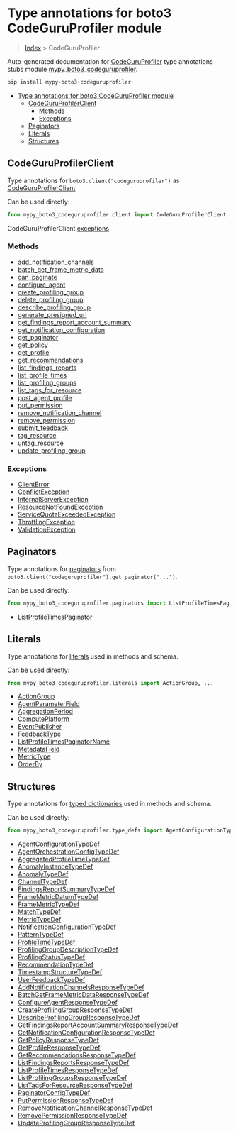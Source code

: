 # Type annotations for boto3 CodeGuruProfiler module

> [Index](../index.md) > CodeGuruProfiler

Auto-generated documentation for [CodeGuruProfiler](https://boto3.amazonaws.com/v1/documentation/api/latest/reference/services/codeguruprofiler.html#CodeGuruProfiler)
type annotations stubs module [mypy_boto3_codeguruprofiler](https://pypi.org/project/mypy-boto3-codeguruprofiler/).

```bash
pip install mypy-boto3-codeguruprofiler
```

- [Type annotations for boto3 CodeGuruProfiler module](#type-annotations-for-boto3-codeguruprofiler-module)
  - [CodeGuruProfilerClient](#codeguruprofilerclient)
    - [Methods](#methods)
    - [Exceptions](#exceptions)
  - [Paginators](#paginators)
  - [Literals](#literals)
  - [Structures](#structures)

## CodeGuruProfilerClient

Type annotations for  `boto3.client("codeguruprofiler")` as [CodeGuruProfilerClient](./client.md)

Can be used directly:

```python
from mypy_boto3_codeguruprofiler.client import CodeGuruProfilerClient
```


CodeGuruProfilerClient [exceptions](./client.md#exceptions)



### Methods
- [add_notification_channels](./client.md#add-notification-channels)
- [batch_get_frame_metric_data](./client.md#batch-get-frame-metric-data)
- [can_paginate](./client.md#can-paginate)
- [configure_agent](./client.md#configure-agent)
- [create_profiling_group](./client.md#create-profiling-group)
- [delete_profiling_group](./client.md#delete-profiling-group)
- [describe_profiling_group](./client.md#describe-profiling-group)
- [generate_presigned_url](./client.md#generate-presigned-url)
- [get_findings_report_account_summary](./client.md#get-findings-report-account-summary)
- [get_notification_configuration](./client.md#get-notification-configuration)
- [get_paginator](./client.md#get-paginator)
- [get_policy](./client.md#get-policy)
- [get_profile](./client.md#get-profile)
- [get_recommendations](./client.md#get-recommendations)
- [list_findings_reports](./client.md#list-findings-reports)
- [list_profile_times](./client.md#list-profile-times)
- [list_profiling_groups](./client.md#list-profiling-groups)
- [list_tags_for_resource](./client.md#list-tags-for-resource)
- [post_agent_profile](./client.md#post-agent-profile)
- [put_permission](./client.md#put-permission)
- [remove_notification_channel](./client.md#remove-notification-channel)
- [remove_permission](./client.md#remove-permission)
- [submit_feedback](./client.md#submit-feedback)
- [tag_resource](./client.md#tag-resource)
- [untag_resource](./client.md#untag-resource)
- [update_profiling_group](./client.md#update-profiling-group)




### Exceptions
- [ClientError](./client.md#clienterror)
- [ConflictException](./client.md#conflictexception)
- [InternalServerException](./client.md#internalserverexception)
- [ResourceNotFoundException](./client.md#resourcenotfoundexception)
- [ServiceQuotaExceededException](./client.md#servicequotaexceededexception)
- [ThrottlingException](./client.md#throttlingexception)
- [ValidationException](./client.md#validationexception)






## Paginators

Type annotations for [paginators](./paginators.md) from `boto3.client("codeguruprofiler").get_paginator("...")`.

Can be used directly:

```python
from mypy_boto3_codeguruprofiler.paginators import ListProfileTimesPaginator, ...
```

- [ListProfileTimesPaginator](./paginators.md#listprofiletimespaginator)






## Literals

Type annotations for [literals](./literals.md) used in methods and schema.

Can be used directly:

```python
from mypy_boto3_codeguruprofiler.literals import ActionGroup, ...
```

- [ActionGroup](./literals.md#actiongroup)
- [AgentParameterField](./literals.md#agentparameterfield)
- [AggregationPeriod](./literals.md#aggregationperiod)
- [ComputePlatform](./literals.md#computeplatform)
- [EventPublisher](./literals.md#eventpublisher)
- [FeedbackType](./literals.md#feedbacktype)
- [ListProfileTimesPaginatorName](./literals.md#listprofiletimespaginatorname)
- [MetadataField](./literals.md#metadatafield)
- [MetricType](./literals.md#metrictype)
- [OrderBy](./literals.md#orderby)




## Structures


Type annotations for [typed dictionaries](./type_defs.md) used in methods and schema.

Can be used directly:

```python
from mypy_boto3_codeguruprofiler.type_defs import AgentConfigurationTypeDef, ...
```

- [AgentConfigurationTypeDef](./type_defs.md#agentconfigurationtypedef)
- [AgentOrchestrationConfigTypeDef](./type_defs.md#agentorchestrationconfigtypedef)
- [AggregatedProfileTimeTypeDef](./type_defs.md#aggregatedprofiletimetypedef)
- [AnomalyInstanceTypeDef](./type_defs.md#anomalyinstancetypedef)
- [AnomalyTypeDef](./type_defs.md#anomalytypedef)
- [ChannelTypeDef](./type_defs.md#channeltypedef)
- [FindingsReportSummaryTypeDef](./type_defs.md#findingsreportsummarytypedef)
- [FrameMetricDatumTypeDef](./type_defs.md#framemetricdatumtypedef)
- [FrameMetricTypeDef](./type_defs.md#framemetrictypedef)
- [MatchTypeDef](./type_defs.md#matchtypedef)
- [MetricTypeDef](./type_defs.md#metrictypedef)
- [NotificationConfigurationTypeDef](./type_defs.md#notificationconfigurationtypedef)
- [PatternTypeDef](./type_defs.md#patterntypedef)
- [ProfileTimeTypeDef](./type_defs.md#profiletimetypedef)
- [ProfilingGroupDescriptionTypeDef](./type_defs.md#profilinggroupdescriptiontypedef)
- [ProfilingStatusTypeDef](./type_defs.md#profilingstatustypedef)
- [RecommendationTypeDef](./type_defs.md#recommendationtypedef)
- [TimestampStructureTypeDef](./type_defs.md#timestampstructuretypedef)
- [UserFeedbackTypeDef](./type_defs.md#userfeedbacktypedef)
- [AddNotificationChannelsResponseTypeDef](./type_defs.md#addnotificationchannelsresponsetypedef)
- [BatchGetFrameMetricDataResponseTypeDef](./type_defs.md#batchgetframemetricdataresponsetypedef)
- [ConfigureAgentResponseTypeDef](./type_defs.md#configureagentresponsetypedef)
- [CreateProfilingGroupResponseTypeDef](./type_defs.md#createprofilinggroupresponsetypedef)
- [DescribeProfilingGroupResponseTypeDef](./type_defs.md#describeprofilinggroupresponsetypedef)
- [GetFindingsReportAccountSummaryResponseTypeDef](./type_defs.md#getfindingsreportaccountsummaryresponsetypedef)
- [GetNotificationConfigurationResponseTypeDef](./type_defs.md#getnotificationconfigurationresponsetypedef)
- [GetPolicyResponseTypeDef](./type_defs.md#getpolicyresponsetypedef)
- [GetProfileResponseTypeDef](./type_defs.md#getprofileresponsetypedef)
- [GetRecommendationsResponseTypeDef](./type_defs.md#getrecommendationsresponsetypedef)
- [ListFindingsReportsResponseTypeDef](./type_defs.md#listfindingsreportsresponsetypedef)
- [ListProfileTimesResponseTypeDef](./type_defs.md#listprofiletimesresponsetypedef)
- [ListProfilingGroupsResponseTypeDef](./type_defs.md#listprofilinggroupsresponsetypedef)
- [ListTagsForResourceResponseTypeDef](./type_defs.md#listtagsforresourceresponsetypedef)
- [PaginatorConfigTypeDef](./type_defs.md#paginatorconfigtypedef)
- [PutPermissionResponseTypeDef](./type_defs.md#putpermissionresponsetypedef)
- [RemoveNotificationChannelResponseTypeDef](./type_defs.md#removenotificationchannelresponsetypedef)
- [RemovePermissionResponseTypeDef](./type_defs.md#removepermissionresponsetypedef)
- [UpdateProfilingGroupResponseTypeDef](./type_defs.md#updateprofilinggroupresponsetypedef)
